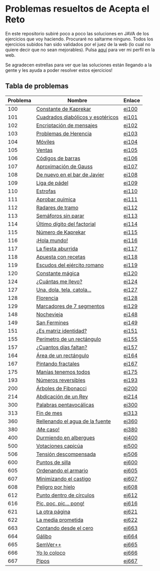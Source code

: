 # Problemas resueltos de Acepta el Reto
En este repositorio subiré poco a poco las soluciones en JAVA de los ejercicios que voy haciendo. Procuraré no saltarme ninguno. Todos los ejercicios subidos han sido validados por el juez de la web (lo cual no quiere decir que no sean mejorables). 
Pulsa [aquí](https://www.aceptaelreto.com/user/profile.php?id=8299) para ver mi perfil en la web.

Se agradecen estrellas para ver que las soluciones están llegando a la gente y les ayuda a poder resolver estos ejercicios!

## Tabla de problemas
| Problema | Nombre | Enlace
|--|--|--|
| 100 | [Constante de Kaprekar](https://www.aceptaelreto.com/problem/statement.php?id=100) | [ej100](soluciones/Volumen%201/ej100.java)
| 101 | [Cuadrados diabólicos y esotéricos](https://www.aceptaelreto.com/problem/statement.php?id=101) | [ej101](soluciones/Volumen%201/ej101.java)
| 102 | [Encriptación de mensajes](https://www.aceptaelreto.com/problem/statement.php?id=102) | [ej102](soluciones/Volumen%201//ej102.java)
| 103 | [Problemas de Herencia](https://www.aceptaelreto.com/problem/statement.php?id=103) | [ej103](soluciones/Volumen%201/ej103.java)
| 104 | [Móviles](https://www.aceptaelreto.com/problem/statement.php?id=104) | [ej104](soluciones/Volumen%201/ej104.java)
| 105 | [Ventas](https://www.aceptaelreto.com/problem/statement.php?id=105) | [ej105](soluciones/Volumen%201/ej105.java)
| 106 | [Códigos de barras](https://www.aceptaelreto.com/problem/statement.php?id=106) | [ej106](soluciones/Volumen%201/ej106.java)
| 107 | [Aproximación de Gauss](https://www.aceptaelreto.com/problem/statement.php?id=107) | [ej107](soluciones/Volumen%201/ej107.java)
| 108 | [De nuevo en el bar de Javier](https://www.aceptaelreto.com/problem/statement.php?id=108) | [ej108](soluciones/Volumen%201/ej108.java)
| 109 | [Liga de pádel](https://www.aceptaelreto.com/problem/statement.php?id=109) | [ej109](soluciones/Volumen%201/ej109.java)
| 110 | [Estrofas](https://www.aceptaelreto.com/problem/statement.php?id=110) | [ej110](soluciones/Volumen%201/ej110.java)
| 111 | [Aprobar química](https://www.aceptaelreto.com/problem/statement.php?id=111) | [ej111](soluciones/Volumen%201/ej111.java)
| 112 | [Radares de tramo](https://www.aceptaelreto.com/problem/statement.php?id=112) | [ej112](soluciones/Volumen%201/ej112.java)
| 113 | [Semáforos sin parar](https://www.aceptaelreto.com/problem/statement.php?id=113) | [ej113](soluciones/Volumen%201/ej113.java)
| 114 | [Último dígito del factorial](https://www.aceptaelreto.com/problem/statement.php?id=114) | [ej114](soluciones/Volumen%201/ej114.java)
| 115 | [Número de Kaprekar](https://www.aceptaelreto.com/problem/statement.php?id=115) | [ej115](soluciones/Volumen%201/ej115.java)
| 116 | [¡Hola mundo!](https://www.aceptaelreto.com/problem/statement.php?id=116) | [ej116](soluciones/Volumen%201/ej116.java)
| 117 | [La fiesta aburrida](https://www.aceptaelreto.com/problem/statement.php?id=117) | [ej117](soluciones/Volumen%201/ej117.java)
| 118 | [Apuesta con recetas](https://www.aceptaelreto.com/problem/statement.php?id=118) | [ej118](soluciones/Volumen%201/ej118.java)
| 119 | [Escudos del ejército romano](https://www.aceptaelreto.com/problem/statement.php?id=119) | [ej119](soluciones/Volumen%201/ej119.java)
| 120 | [Constante mágica](https://www.aceptaelreto.com/problem/statement.php?id=120) | [ej120](soluciones/Volumen%201/ej120.java)
| 124 | [¿Cuántas me llevo?](https://www.aceptaelreto.com/problem/statement.php?id=124) | [ej124](soluciones/Volumen%201/ej124.java)
| 127 | [Una, dola, tela, catola...](https://www.aceptaelreto.com/problem/statement.php?id=127) | [ej127](soluciones/Volumen%201/ej127.java)
| 128 | [Florencia](https://www.aceptaelreto.com/problem/statement.php?id=128) | [ej128](soluciones/Volumen%201/ej128.java)
| 129 | [Marcadores de 7 segmentos](https://www.aceptaelreto.com/problem/statement.php?id=129) | [ej129](soluciones/Volumen%201/ej129.java)
| 148 | [Nochevieja](https://www.aceptaelreto.com/problem/statement.php?id=148) | [ej148](soluciones/Volumen%201/ej148.java)
| 149 | [San Fermines](https://www.aceptaelreto.com/problem/statement.php?id=149) | [ej149](soluciones/Volumen%201/ej149.java)
| 151 | [¿Es matriz identidad?](https://www.aceptaelreto.com/problem/statement.php?id=151) | [ej151](soluciones/Volumen%201/ej151.java)
| 155 | [Perímetro de un rectángulo](https://www.aceptaelreto.com/problem/statement.php?id=155) | [ej155](soluciones/Volumen%201/ej155.java)
| 157 | [¿Cuantos días faltan?](https://www.aceptaelreto.com/problem/statement.php?id=157) | [ej157](soluciones/Volumen%201/ej157.java)
| 164 | [Área de un rectángulo](https://www.aceptaelreto.com/problem/statement.php?id=164) | [ej164](soluciones/Volumen%201/ej164.java)
| 167 | [Pintando fractales](https://www.aceptaelreto.com/problem/statement.php?id=167) | [ej167](soluciones/Volumen%201/ej167.java)
| 175 | [Manías tenemos todos](https://www.aceptaelreto.com/problem/statement.php?id=175) | [ej175](soluciones/Volumen%201/ej175.java)
| 193 | [Números reversibles](https://www.aceptaelreto.com/problem/statement.php?id=193) | [ej193](soluciones/Volumen%201/ej193.java)
| 200 | [Árboles de Fibonacci](https://www.aceptaelreto.com/problem/statement.php?id=200) | [ej200](soluciones/Volumen%202/ej200.java)
| 214 | [Abdicación de un Rey](https://www.aceptaelreto.com/problem/statement.php?id=214) | [ej214](soluciones/Volumen%202/ej214.java)
| 300 | [Palabras pentavocálicas](https://www.aceptaelreto.com/problem/statement.php?id=300) | [ej300](soluciones/Volumen%203/ej300.java)
| 313 | [Fin de mes](https://www.aceptaelreto.com/problem/statement.php?id=313) | [ej313](soluciones/Volumen%203/ej313.java)
| 360 | [Rellenando el agua de la fuente](https://www.aceptaelreto.com/problem/statement.php?id=360) | [ej360](soluciones/Volumen%203/ej360.java)
| 380 | [¡Me caso!](https://www.aceptaelreto.com/problem/statement.php?id=380) | [ej380](soluciones/Volumen%203/ej380.java)
| 400 | [Durmiendo en albergues](https://www.aceptaelreto.com/problem/statement.php?id=400) | [ej400](soluciones/Volumen%204/ej400.java)
| 500 | [Votaciones capicúa](https://www.aceptaelreto.com/problem/statement.php?id=500) | [ej500](soluciones/Volumen%205/ej500.java)
| 506 | [Tensión descompensada](https://www.aceptaelreto.com/problem/statement.php?id=506) | [ej506](soluciones/Volumen%205/ej506.java)
| 600 | [Puntos de silla](https://www.aceptaelreto.com/problem/statement.php?id=600) | [ej600](soluciones/Volumen%206/ej600.java)
| 605 | [Ordenando el armario](https://www.aceptaelreto.com/problem/statement.php?id=605) | [ej605](soluciones/Volumen%206/ej605.java)
| 607 | [Minimizando el castigo](https://www.aceptaelreto.com/problem/statement.php?id=607) | [ej607](soluciones/Volumen%206/ej607.java)
| 608 | [Peligro por hielo](https://www.aceptaelreto.com/problem/statement.php?id=608) | [ej608](soluciones/Volumen%206/ej608.java)
| 612 | [Punto dentro de círculos](https://www.aceptaelreto.com/problem/statement.php?id=612) | [ej612](soluciones/Volumen%206/ej612.java)
| 616 | [Pic, poc, pic... pong!](https://www.aceptaelreto.com/problem/statement.php?id=616) | [ej616](soluciones/Volumen%206/ej616.java)
| 621 | [La otra página](https://www.aceptaelreto.com/problem/statement.php?id=621) | [ej621](soluciones/Volumen%206/ej621.java)
| 622 | [La media prometida](https://www.aceptaelreto.com/problem/statement.php?id=622) | [ej622](soluciones/Volumen%206/ej622.java)
| 663 | [Contando desde el cero](https://www.aceptaelreto.com/problem/statement.php?id=663) | [ej663](soluciones/Volumen%206/ej663.java)
| 664 | [Gálibo](https://www.aceptaelreto.com/problem/statement.php?id=664) | [ej664](soluciones/Volumen%206/ej664.java)
| 665 | [SemVer++](https://www.aceptaelreto.com/problem/statement.php?id=665) | [ej665](soluciones/Volumen%206/ej665.java)
| 666 | [Yo lo coloco](https://www.aceptaelreto.com/problem/statement.php?id=666) | [ej666](soluciones/Volumen%206/ej666.java)
| 667 | [Pipos](https://www.aceptaelreto.com/problem/statement.php?id=667) | [ej667](soluciones/Volumen%206/ej667.java)